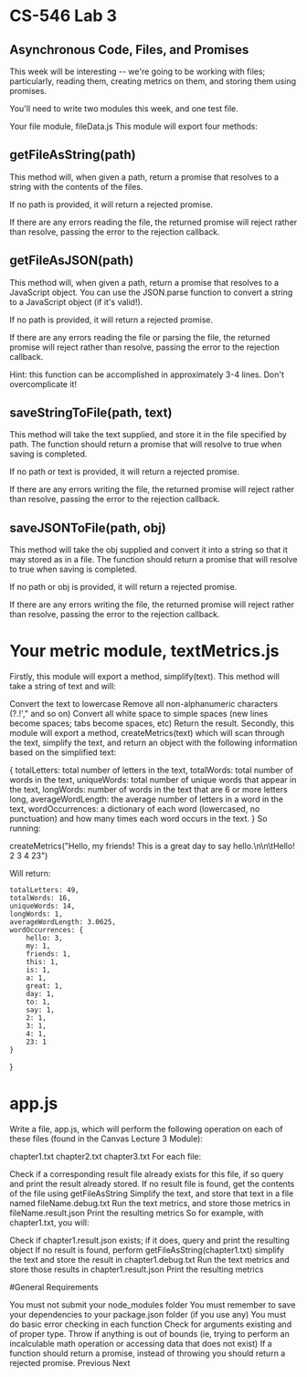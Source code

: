 # CS-546 Lab 3

## Asynchronous Code, Files, and Promises

This week will be interesting -- we're going to be working with files; particularly, reading them, creating metrics on them, and storing them using promises.

You'll need to write two modules this week, and one test file.

Your file module, fileData.js
This module will export four methods:

## getFileAsString(path)

This method will, when given a path, return a promise that resolves to a string with the contents of the files.

If no path is provided, it will return a rejected promise.

If there are any errors reading the file, the returned promise will reject rather than resolve, passing the error to the rejection callback.

## getFileAsJSON(path)

This method will, when given a path, return a promise that resolves to a JavaScript object. You can use the JSON.parse function to convert a string to a JavaScript object (if it's valid!).

If no path is provided, it will return a rejected promise.

If there are any errors reading the file or parsing the file, the returned promise will reject rather than resolve, passing the error to the rejection callback.

Hint: this function can be accomplished in approximately 3-4 lines. Don't overcomplicate it!

## saveStringToFile(path, text)

This method will take the text supplied, and store it in the file specified by path. The function should return a promise that will resolve to true when saving is completed.

If no path or text is provided, it will return a rejected promise.

If there are any errors writing the file, the returned promise will reject rather than resolve, passing the error to the rejection callback.

## saveJSONToFile(path, obj)

This method will take the obj supplied and convert it into a string so that it may stored as in a file. The function should return a promise that will resolve to true when saving is completed.

If no path or obj is provided, it will return a rejected promise.

If there are any errors writing the file, the returned promise will reject rather than resolve, passing the error to the rejection callback.

# Your metric module, textMetrics.js

Firstly, this module will export a method, simplify(text). This method will take a string of text and will:

Convert the text to lowercase
Remove all non-alphanumeric characters (?.!'," and so on)
Convert all white space to simple spaces (new lines become spaces; tabs become spaces, etc)
Return the result.
Secondly, this module will export a method, createMetrics(text) which will scan through the text, simplify the text, and return an object with the following information based on the simplified text:

{
    totalLetters: total number of letters in the text,
    totalWords: total number of words in the text,
    uniqueWords: total number of unique words that appear in the text,
    longWords: number of words in the text that are 6 or more letters long,
    averageWordLength: the average number of letters in a word in the text,
    wordOccurrences: a dictionary of each word (lowercased, no punctuation) and how many times each word occurs in the text.
 }
So running:

createMetrics("Hello, my friends! This is a great day to say hello.\n\n\tHello! 2 3 4 23")

Will return:

    totalLetters: 49,
    totalWords: 16,
    uniqueWords: 14,
    longWords: 1,
    averageWordLength: 3.0625,
    wordOccurrences: {
        hello: 3,
        my: 1,
        friends: 1,
        this: 1,
        is: 1,
        a: 1,
        great: 1,
        day: 1,
        to: 1,
        say: 1,
        2: 1,
        3: 1, 
        4: 1,
        23: 1
    }
}   

# app.js

Write a file, app.js, which will perform the following operation on each of these files (found in the Canvas Lecture 3 Module):

chapter1.txt
chapter2.txt
chapter3.txt
For each file:

Check if a corresponding result file already exists for this file, if so query and print the result already stored.
If no result file is found, get the contents of the file using getFileAsString
Simplify the text, and store that text in a file named fileName.debug.txt
Run the text metrics, and store those metrics in fileName.result.json
Print the resulting metrics
So for example, with chapter1.txt, you will:

Check if chapter1.result.json exists; if it does, query and print the resulting object
If no result is found, perform getFileAsString(chapter1.txt)
simplify the text and store the result in chapter1.debug.txt
Run the text metrics and store those results in chapter1.result.json
Print the resulting metrics

#General Requirements

You must not submit your node_modules folder
You must remember to save your dependencies to your package.json folder (if you use any)
You must do basic error checking in each function
Check for arguments existing and of proper type.
Throw if anything is out of bounds (ie, trying to perform an incalculable math operation or accessing data that does not exist)
If a function should return a promise, instead of throwing you should return a rejected promise.
Previous Next
